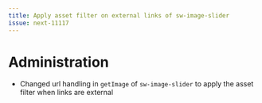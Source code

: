 ```yaml
---
title: Apply asset filter on external links of sw-image-slider
issue: next-11117
---
```

# Administration
* Changed url handling in `getImage` of `sw-image-slider` to apply the asset filter when links are external